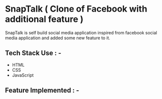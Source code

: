 # SnapTalk ( Clone of Facebook with additional feature )

<p>SnapTalk is self build social media application inspired from facebook social media application and added some new feature to it. </p>








## Tech Stack Use : -

  - HTML
  - CSS
  - JavaScript
  
## Feature Implemented : -


